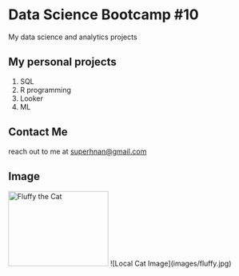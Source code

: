 # Data Science Bootcamp #10
My data science and analytics projects

## My personal projects

1. SQL
2. R programming
3. Looker
4. ML

## Contact Me
reach out to me at superhnan@gmail.com

## Image
<img src="https://example.com/images/fluffy.jpg" alt="Fluffy the Cat" width="200" height="150">
![Local Cat Image](images/fluffy.jpg)
